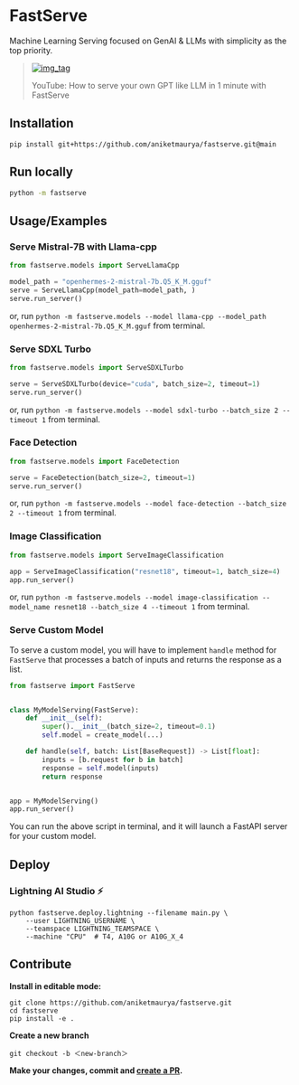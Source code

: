 # FastServe

Machine Learning Serving focused on GenAI & LLMs with simplicity as the top priority.

> [![img_tag](https://img.youtube.com/vi/GfcmyfPB9qY/0.jpg)](https://www.youtube.com/watch?v=GfcmyfPB9qY)
>
> YouTube: How to serve your own GPT like LLM in 1 minute with FastServe

## Installation

```shell
pip install git+https://github.com/aniketmaurya/fastserve.git@main
```

## Run locally

```bash
python -m fastserve
```

## Usage/Examples

### Serve Mistral-7B with Llama-cpp

```python
from fastserve.models import ServeLlamaCpp

model_path = "openhermes-2-mistral-7b.Q5_K_M.gguf"
serve = ServeLlamaCpp(model_path=model_path, )
serve.run_server()
```

or, run `python -m fastserve.models --model llama-cpp --model_path openhermes-2-mistral-7b.Q5_K_M.gguf` from terminal.

### Serve SDXL Turbo

```python
from fastserve.models import ServeSDXLTurbo

serve = ServeSDXLTurbo(device="cuda", batch_size=2, timeout=1)
serve.run_server()
```

or, run `python -m fastserve.models --model sdxl-turbo --batch_size 2 --timeout 1` from terminal.

### Face  Detection

```python
from fastserve.models import FaceDetection

serve = FaceDetection(batch_size=2, timeout=1)
serve.run_server()
```

or, run `python -m fastserve.models --model face-detection --batch_size 2 --timeout 1` from terminal.

### Image Classification

```python
from fastserve.models import ServeImageClassification

app = ServeImageClassification("resnet18", timeout=1, batch_size=4)
app.run_server()
```

or, run `python -m fastserve.models --model image-classification --model_name resnet18 --batch_size 4 --timeout 1` from
terminal.

### Serve Custom Model

To serve a custom model, you will have to implement `handle` method for `FastServe` that processes a batch of inputs and
returns the response as a list.

```python
from fastserve import FastServe


class MyModelServing(FastServe):
    def __init__(self):
        super().__init__(batch_size=2, timeout=0.1)
        self.model = create_model(...)

    def handle(self, batch: List[BaseRequest]) -> List[float]:
        inputs = [b.request for b in batch]
        response = self.model(inputs)
        return response


app = MyModelServing()
app.run_server()
```

You can run the above script in terminal, and it will launch a FastAPI server for your custom model.

## Deploy

### Lightning AI Studio ⚡️

```shell
python fastserve.deploy.lightning --filename main.py \
    --user LIGHTNING_USERNAME \
    --teamspace LIGHTNING_TEAMSPACE \
    --machine "CPU"  # T4, A10G or A10G_X_4
```

## Contribute

**Install in editable mode:**

```shell
git clone https://github.com/aniketmaurya/fastserve.git
cd fastserve
pip install -e .
```

**Create a new branch**

```shell
git checkout -b ＜new-branch＞
```

**Make your changes, commit and [create a PR](https://github.com/aniketmaurya/fastserve/compare).**


<!-- ## FAQ

#### Question 1

Answer 1

#### Question 2

Answer 2 -->
